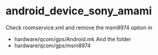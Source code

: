 android_device_sony_amami
==========================

Check roomservice.xml and remove the msm8974 option in
- hardware/qcom/gps/Android.mk
And the folder
- hardware/qcom/gps/msm8974
